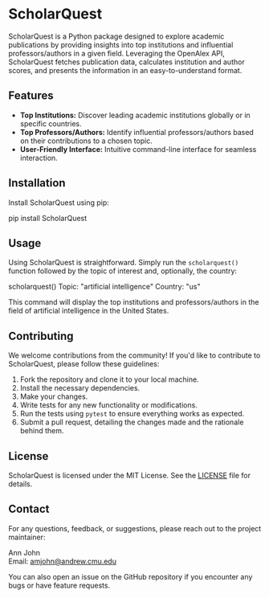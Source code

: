 
# ScholarQuest

ScholarQuest is a Python package designed to explore academic publications by providing insights into top institutions and influential professors/authors in a given field. Leveraging the OpenAlex API, ScholarQuest fetches publication data, calculates institution and author scores, and presents the information in an easy-to-understand format.

## Features

- **Top Institutions:** Discover leading academic institutions globally or in specific countries.
- **Top Professors/Authors:** Identify influential professors/authors based on their contributions to a chosen topic.
- **User-Friendly Interface:** Intuitive command-line interface for seamless interaction.

## Installation

Install ScholarQuest using pip:

pip install ScholarQuest


## Usage

Using ScholarQuest is straightforward. Simply run the `scholarquest()` function followed by the topic of interest and, optionally, the country:

scholarquest()
Topic: "artificial intelligence" 
Country: "us"

This command will display the top institutions and professors/authors in the field of artificial intelligence in the United States.

## Contributing

We welcome contributions from the community! If you'd like to contribute to ScholarQuest, please follow these guidelines:

1. Fork the repository and clone it to your local machine.
2. Install the necessary dependencies.
3. Make your changes.
4. Write tests for any new functionality or modifications.
5. Run the tests using `pytest` to ensure everything works as expected.
6. Submit a pull request, detailing the changes made and the rationale behind them.

## License

ScholarQuest is licensed under the MIT License. See the [LICENSE](LICENSE) file for details.

## Contact

For any questions, feedback, or suggestions, please reach out to the project maintainer:

Ann John  
Email: amjohn@andrew.cmu.edu

You can also open an issue on the GitHub repository if you encounter any bugs or have feature requests.
